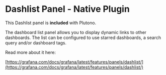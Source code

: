 # Dashlist Panel -  Native Plugin

This Dashlist panel is **included** with Plutono.

The dashboard list panel allows you to display dynamic links to other dashboards. The list can be configured to use starred dashboards, a search query and/or dashboard tags.

Read more about it here:

[https://grafana.com/docs/grafana/latest/features/panels/dashlist/](https://grafana.com/docs/grafana/latest/features/panels/dashlist/)
